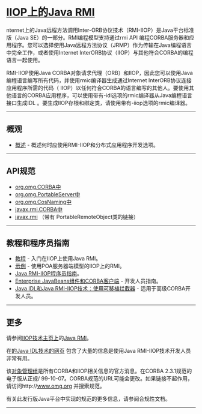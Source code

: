#   [IIOP上的Java RMI](https://docs.oracle.com/javase/8/docs/technotes/guides/rmi-iiop/index.html)

nternet上的Java远程方法调用Inter-ORB协议技术（RMI-IIOP）是Java平台标准版（Java SE）的一部分。RMI编程模型支持通过rmi API 编程CORBA服务器和应用程序。您可以选择使用Java远程方法协议（JRMP）作为传输在Java编程语言中完全工作，或者使用Internet InterORB协议（IIOP）与其他符合CORBA的编程语言一起使用。

RMI-IIOP使用Java CORBA对象请求代理（ORB）和IIOP，因此您可以使用Java编程语言编写所有代码，并使用rmic编译器生成通过Internet InterORB协议连接应用程序所需的代码（ IIOP）以任何符合CORBA的语言编写的其他人。要使用其他语言的CORBA应用程序，可以使用带有-idl选项的rmic编译器从Java编程语言接口生成IDL 。要生成IIOP存根和绑定类，请使用带有-iiop选项的rmic编译器。

----

##  概观
-   [概述](https://docs.oracle.com/javase/8/docs/technotes/guides/rmi-iiop/rmiiiopUsing.html) - 概述何时应使用RMI-IIOP和分布式应用程序开发选项。

----

##  API规范
-   [org.omg.CORBA中](https://docs.oracle.com/javase/8/docs/api/org/omg/CORBA/package-summary.html)
-   [org.omg.PortableServer中](https://docs.oracle.com/javase/8/docs/api/org/omg/PortableServer/package-summary.html)
-   [org.omg.CosNaming中](https://docs.oracle.com/javase/8/docs/api/org/omg/CosNaming/package-summary.html)
-   [javax.rmi.CORBA中](https://docs.oracle.com/javase/8/docs/api/javax/rmi/CORBA/package-summary.html)
-   [javax.rmi](https://docs.oracle.com/javase/8/docs/api/javax/rmi/package-summary.html) （带有 PortableRemoteObject类的链接）

----

##  教程和程序员指南
-   [教程](https://docs.oracle.com/javase/8/docs/technotes/guides/rmi-iiop/tutorial.html) - 入门在IIOP上使用Java RMI。
-   [示例](https://docs.oracle.com/javase/8/docs/technotes/guides/rmi-iiop/rmiiiopexample.html) - 使用POA服务器端模型的IIOP上的RMI。
-   [Java RMI-IIOP程序员指南](https://docs.oracle.com/javase/8/docs/technotes/guides/rmi-iiop/rmi_iiop_pg.html)。
-   [Enterprise JavaBeans组件和CORBA客户端](https://docs.oracle.com/javase/8/docs/technotes/guides/rmi-iiop/interop.html) - 开发人员指南。
-   [Java IDL和Java RMI-IIOP技术：使用可移植拦截器](https://docs.oracle.com/javase/8/docs/technotes/guides/idl/PI.html) - 适用于高级CORBA开发人员。

----

##  更多
请参阅[IIOP技术主页上](https://www.oracle.com/technetwork/java/index-140703.html)的[Java RMI](https://www.oracle.com/technetwork/java/index-140703.html)。

在[的Java IDL技术的网页](https://docs.oracle.com/javase/8/docs/technotes/guides/idl/index.html) 包含了大量的信息是使用Java RMI-IIOP技术开发人员非常有用。

该[对象管理组](https://www.omg.org/)是所有CORBA和IIOP相关信息的官方消息。在CORBA 2.3.1规范的电子版从正规/ 99-10-07。CORBA规范的URL可能会更改。如果链接不起作用，请访问http://www.omg.org 并搜索规范。

有关此发行版Java平台中实现的规范的更多信息，请参阅合规性文档。

----
